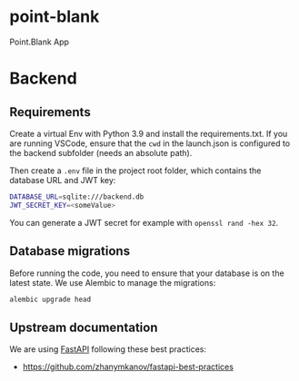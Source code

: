 # point-blank
Point.Blank App


# Backend

## Requirements
Create a virtual Env with Python 3.9 and install the requirements.txt. If you are running VSCode, ensure that the `cwd` in the launch.json is configured to the backend subfolder (needs an absolute path).

Then create a `.env` file in the project root folder, which contains the database URL and JWT key:

```bash
DATABASE_URL=sqlite:///backend.db
JWT_SECRET_KEY=<someValue>
```

You can generate a JWT secret for example with `openssl rand -hex 32`.

## Database migrations

Before running the code, you need to ensure that your database is on the latest state. We use Alembic to manage the migrations:

```bash
alembic upgrade head
```

## Upstream documentation

We are using [FastAPI](https://fastapi.tiangolo.com/) following these best practices:
- https://github.com/zhanymkanov/fastapi-best-practices 
